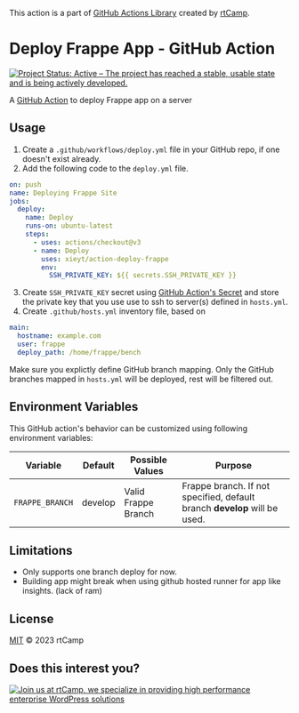 This action is a part of [GitHub Actions Library](https://github.com/rtCamp/github-actions-library/) created
by [rtCamp](https://github.com/rtCamp/).

# Deploy Frappe App - GitHub Action

[![Project Status: Active – The project has reached a stable, usable state and is being actively developed.](https://www.repostatus.org/badges/latest/active.svg)](https://www.repostatus.org/#active)

A [GitHub Action](https://github.com/features/actions) to deploy Frappe app on a server


## Usage

1. Create a `.github/workflows/deploy.yml` file in your GitHub repo, if one doesn't exist already.
2. Add the following code to the `deploy.yml` file.

```yml
on: push
name: Deploying Frappe Site
jobs:
  deploy:
    name: Deploy
    runs-on: ubuntu-latest
    steps:
      - uses: actions/checkout@v3
      - name: Deploy
        uses: xieyt/action-deploy-frappe
        env:
          SSH_PRIVATE_KEY: ${{ secrets.SSH_PRIVATE_KEY }}
```

3. Create `SSH_PRIVATE_KEY` secret
   using [GitHub Action's Secret](https://developer.github.com/actions/creating-workflows/storing-secrets) and store the
   private key that you use use to ssh to server(s) defined in `hosts.yml`.
4. Create `.github/hosts.yml` inventory file, based on 

```yml
main:
  hostname: example.com 
  user: frappe
  deploy_path: /home/frappe/bench

```

Make sure you explictly define GitHub branch mapping. Only the GitHub branches mapped in `hosts.yml` will be deployed, rest will be filtered out.

## Environment Variables

This GitHub action's behavior can be customized using following environment variables:

Variable          | Default | Possible  Values                                                    | Purpose
------------------|---------|---------------------------------------------------------------------|------------------------------------------------------------------------------------------------------------------------------------------------------------------------------------------------------------------------------------------------------------------------------------
`FRAPPE_BRANCH`  | develop | Valid Frappe Branch | Frappe branch. If not specified, default branch **develop** will be used.

## Limitations
- Only supports one branch deploy for now.
- Building app might break when using github hosted runner for app like insights. (lack of ram)

## License

[MIT](LICENSE) © 2023 rtCamp

## Does this interest you?

<a href="https://rtcamp.com/"><img src="https://rtcamp.com/wp-content/uploads/sites/2/2019/04/github-banner@2x.png" alt="Join us at rtCamp, we specialize in providing high performance enterprise WordPress solutions"></a>

